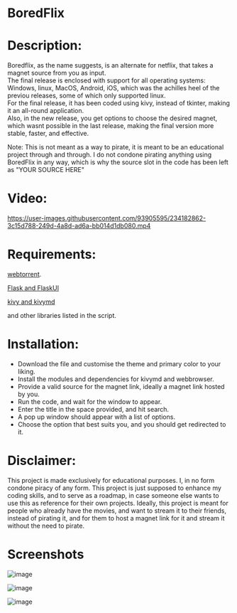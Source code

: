 # BoredFlix
# Description:  
Boredflix, as the name suggests, is an alternate for netflix, that takes a magnet source from you as input.  
The final release is enclosed with support for all operating systems: Windows, linux, MacOS, Android, iOS, which was the achilles heel of the previou releases, some of which only supported linux.  
For the final release, it has been coded using kivy, instead of tkinter, making it an all-round application.  
Also, in the new release, you get options to choose the desired magnet, which wasnt possible in the last release, making the final version more stable, faster, and effective.  

Note: This is not meant as a way to pirate, it is meant to be an educational project through and through. I do not condone pirating anything using BoredFlix in any way, which is why the source slot in the code has been left as "YOUR SOURCE HERE"

# Video:



https://user-images.githubusercontent.com/93905595/234182862-3c15d788-249d-4a8d-ad6a-bb014d1db080.mp4




# Requirements:  
[webtorrent](https://www.npmjs.com/package/webtorrent-cli).    
    
[Flask and FlaskUI](https://flask.palletsprojects.com/en/2.3.x/installation/)    
    
[kivy and kivymd](https://kivymd.readthedocs.io/en/1.1.1/)    
   

and other libraries listed in the script.
   
# Installation:
- Download the file and customise the theme and primary color to your liking.
- Install the modules and dependencies for kivymd and webbrowser.
- Provide a valid source for the magnet link, ideally a magnet link hosted by you.
- Run the code, and wait for the window to appear.
- Enter the title in the space provided, and hit search.
- A pop up window should appear with a list of options.
- Choose the option that best suits you, and you should get redirected to it.

# Disclaimer:
This project is made exclusively for educational purposes. I, in no form condone piracy of any form. This project is just supposed to enhance my coding skills, and to serve as a roadmap, in case someone else wants to use this as reference for their own projects. Ideally, this project is meant for people who already have the movies, and want to stream it to their friends, instead of pirating it, and for them to host a magnet link for it and stream it without the need to pirate.




# Screenshots     

![image](https://user-images.githubusercontent.com/93905595/236641588-7d7f389c-b58e-4842-9477-f427b5c64ca1.png)
      
      
![image](https://user-images.githubusercontent.com/93905595/236641573-6555f552-d598-4cb5-807f-fc32c3d12ce1.png)
    
    
![image](https://user-images.githubusercontent.com/93905595/236656604-f115ceb2-2975-4f9a-a5ba-4280a5ef208e.png)
